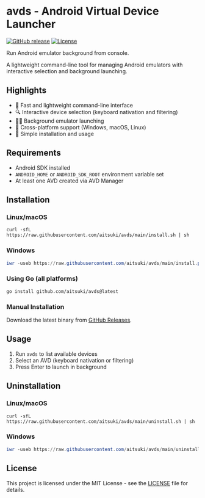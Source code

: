 # avds - Android Virtual Device Launcher

[![GitHub release](https://img.shields.io/github/release/aitsuki/avds.svg)](https://github.com/aitsuki/avds/releases)
[![License](https://img.shields.io/github/license/aitsuki/avds.svg)](LICENSE)

Run Android emulator background from console.

A lightweight command-line tool for managing Android emulators with interactive selection and background launching.

## Highlights

- 🚀 Fast and lightweight command-line interface
- 🔍 Interactive device selection (keyboard nativation and filtering)
- 🏃‍♂️ Background emulator launching
- 🌈 Cross-platform support (Windows, macOS, Linux)
- 🔧 Simple installation and usage

## Requirements

- Android SDK installed
- `ANDROID_HOME` or `ANDROID_SDK_ROOT` environment variable set
- At least one AVD created via AVD Manager

## Installation

### Linux/macOS

```shell
curl -sfL https://raw.githubusercontent.com/aitsuki/avds/main/install.sh | sh
```

### Windows

```powershell
iwr -useb https://raw.githubusercontent.com/aitsuki/avds/main/install.ps1 | iex
```

### Using Go (all platforms)

```shell
go install github.com/aitsuki/avds@latest
```

### Manual Installation

Download the latest binary from [GitHub Releases](https://github.com/aitsuki/avds/releases).

## Usage

1. Run `avds` to list available devices
2. Select an AVD (keyboard nativation or filtering)
3. Press Enter to launch in background

## Uninstallation

### Linux/macOS

```shell
curl -sfL https://raw.githubusercontent.com/aitsuki/avds/main/uninstall.sh | sh
```

### Windows

```powershell
iwr -useb https://raw.githubusercontent.com/aitsuki/avds/main/uninstall.ps1 | iex
```

## License

This project is licensed under the MIT License - see the [LICENSE](LICENSE) file for details.
